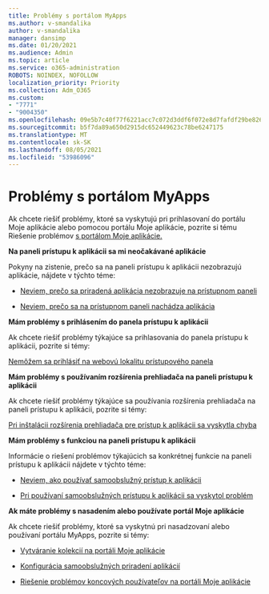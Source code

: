 ```yaml
---
title: Problémy s portálom MyApps
ms.author: v-smandalika
author: v-smandalika
manager: dansimp
ms.date: 01/20/2021
ms.audience: Admin
ms.topic: article
ms.service: o365-administration
ROBOTS: NOINDEX, NOFOLLOW
localization_priority: Priority
ms.collection: Adm_O365
ms.custom:
- "7771"
- "9004350"
ms.openlocfilehash: 09e5b7c40f77f6221acc7c072d3ddf6f072e8d7fafdf29be8262dfeed051dddd
ms.sourcegitcommit: b5f7da89a650d2915dc652449623c78be6247175
ms.translationtype: MT
ms.contentlocale: sk-SK
ms.lasthandoff: 08/05/2021
ms.locfileid: "53986096"
---
```

# <a name="myapps-portal-issues"></a>Problémy s portálom MyApps

Ak chcete riešiť problémy, ktoré sa vyskytujú pri prihlasovaní do portálu Moje aplikácie alebo pomocou portálu Moje aplikácie, pozrite si tému Riešenie problémov [s portálom Moje aplikácie.](https://docs.microsoft.com/azure/active-directory/user-help/my-apps-portal-end-user-troubleshoot)

**Na paneli prístupu k aplikácii sa mi neočakávané aplikácie**

Pokyny na zistenie, prečo sa na paneli prístupu k aplikácii nezobrazujú aplikácie, nájdete v týchto téme:

- [Neviem, prečo sa priradená aplikácia nezobrazuje na prístupnom paneli](https://docs.microsoft.com/azure/active-directory/manage-apps/application-sign-in-other-problem-access-panel)
     
- [Neviem, prečo sa na prístupnom paneli nachádza aplikácia](https://docs.microsoft.com/azure/active-directory/manage-apps/application-sign-in-other-problem-access-panel)

**Mám problémy s prihlásením do panela prístupu k aplikácii**

Ak chcete riešiť problémy týkajúce sa prihlasovania do panela prístupu k aplikácii, pozrite si témy:

[Nemôžem sa prihlásiť na webovú lokalitu prístupového panela](https://docs.microsoft.com/azure/active-directory/manage-apps/application-sign-in-other-problem-access-panel)

**Mám problémy s používaním rozšírenia prehliadača na paneli prístupu k aplikácii**

Ak chcete riešiť problémy týkajúce sa používania rozšírenia prehliadača na paneli prístupu k aplikácii, pozrite si témy:

[Pri inštalácii rozšírenia prehliadača pre prístup k aplikácii sa vyskytla chyba](https://docs.microsoft.com/azure/active-directory/application-access-panel-extension-problem-installing/)

**Mám problémy s funkciou na paneli prístupu k aplikácii**

Informácie o riešení problémov týkajúcich sa konkrétnej funkcie na paneli prístupu k aplikácii nájdete v týchto téme:

- [Neviem, ako používať samoobslužný prístup k aplikácii](https://docs.microsoft.com/azure/active-directory/manage-apps/access-panel-manage-self-service-access) 

- [Pri používaní samoobslužných prístupu k aplikácii sa vyskytol problém](https://docs.microsoft.com/azure/active-directory/manage-apps/access-panel-manage-self-service-access)
    
**Ak máte problémy s nasadením alebo používate portál Moje aplikácie**

Ak chcete riešiť problémy, ktoré sa vyskytnú pri nasadzovaní alebo používaní portálu MyApps, pozrite si témy:

- [Vytváranie kolekcií na portáli Moje aplikácie](https://docs.microsoft.com/azure/active-directory/manage-apps/access-panel-collections) 
    
- [Konfigurácia samoobslužných priradení aplikácií](https://docs.microsoft.com/azure/active-directory/manage-apps/manage-self-service-access)
     
- [Riešenie problémov koncových používateľov na portáli Moje aplikácie](https://docs.microsoft.com/azure/active-directory/user-help/my-apps-portal-end-user-troubleshoot)



